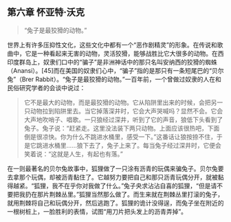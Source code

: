 ## 第六章 怀亚特·沃克

> “兔子是最狡猾的动物。”

世界上有许多压抑性文化，这些文化中都有一个“恶作剧精灵”的形象。在传说和歌曲中，它是一种看起来无害的动物，灵活狡猾，能够战胜比它大很多的动物。在西印度群岛上，奴隶们口中的“骗子”是非洲神话中的那只名叫安纳西的狡猾的蜘蛛（Anansi）。[45]而在美国的奴隶们心中，“骗子”指的是那只有一条短尾巴的“贝尔兔”（Brer Rabbit）。“兔子是最狡猾的动物。”一百年前，一个曾做过奴隶的人在和民俗研究学者的会谈中说过：

> 它不是最大的动物，而是最狡猾的动物。它从陷阱里出来的时候，会把另一只动物拉到陷阱里去。当它掉落深井时，它会大声哭喊吗？显然不会。它会大声地吹哨子、唱歌。一只狼经过深井，听到了它的声音，狼低下头看到了兔子。兔子说：“赶紧走。这里没法装下两只动物。上面应该很热吧，下面倒是很凉快。你为什么不跳进水桶里，感受一下。”这番话让狼按捺不住，于是它跳进水桶里……狼下去了，兔子上来了。每当兔子经过深井时，它便会笑着说：“这就是人生，有起也有落。”

在一则最著名的贝尔兔故事中，狐狸做了一只涂有沥青的玩偶来骗兔子。贝尔兔要去拿那个玩偶，却被沥青黏住了。它越努力要把自己和那只沥青玩偶分开，就被黏得越紧。“狐狸，我不在乎你对我做了什么。”兔子央求沾沾自喜的狐狸，“但是请不要把我扔在那片荆棘丛里。”狐狸当然那么做了。而生来就在荆棘丛里打滚的兔子，就用荆棘将自己和玩偶分开，然后逃跑了。狐狸的诡计没得逞，而兔子坐在附近的一根树桩上，一脸胜利的表情，试图“用刀片把头发上的沥青弄掉”。